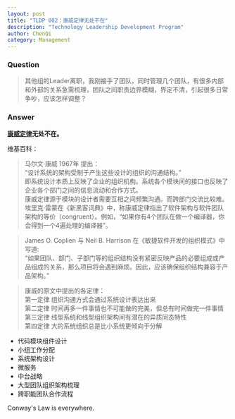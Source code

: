 ```yaml
---
layout: post
title: "TLDP 002：康威定律无处不在"
description: "Technology Leadership Development Program"
author: ChenQi
category: Management
---
```


### Question

> 其他组的Leader离职，我刚接手了团队，同时管理几个团队，有很多内部和外部的关系急需梳理，团队之间职责边界模糊，界定不清，引起很多日常争吵，应该怎样调整？

### Answer

**[康威定律](https://zh.wikipedia.org/wiki/%E5%BA%B7%E5%A8%81%E5%AE%9A%E5%BE%8B)无处不在。**  

维基百科：
> 马尔文·康威 1967年 提出：  
“设计系统的架构受制于产生这些设计的组织的沟通结构。”  
即系统设计本质上反映了企业的组织机构。系统各个模块间的接口也反映了企业各个部门之间的信息流动和合作方式。  
康威定律源于模块的设计者需要互相之间频繁沟通。而跨部门交流比较难。  
埃里克·雷蒙在《新黑客词典》中，称康威定律指出了软件架构与软件团队架构的等价（congruent）。例如，“如果你有4个团队在做一个编译器，你会得到一个4遍处理的编译器”。  

> James O. Coplien 与 Neil B. Harrison 在《敏捷软件开发的组织模式》中写道:  
“如果团队、部门、子部门等的组织结构没有紧密反映产品的必要组成或产品组成的关系，那么项目将会遇到麻烦。因此，应该确保组织结构兼容于产品架构。”

> 康威的原文中提出的各定律：  
第一定律 组织沟通方式会通过系统设计表达出来  
第二定律 时间再多一件事情也不可能做的完美，但总有时间做完一件事情  
第三定律 线型系统和线型组织架构间有潜在的异质同态特性  
第四定律 大的系统组织总是比小系统更倾向于分解  

+ 代码模块组件设计
+ 小组工作分配
+ 系统架构设计
+ 微服务
+ 中台战略
+ 大型团队组织架构梳理
+ 跨职能团队合作流程

Conway's Law is everywhere.
